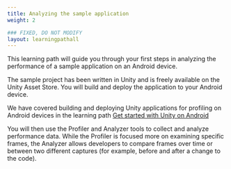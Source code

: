 ```yaml
---
title: Analyzing the sample application
weight: 2

### FIXED, DO NOT MODIFY
layout: learningpathall
---
```


This learning path will guide you through your first steps in analyzing the performance of a sample application on an Android device.

The sample project has been written in Unity and is freely available on the Unity Asset Store. You will build and deploy the application to your Android device.

We have covered building and deploying Unity applications for profiling on Android devices in the learning path [Get started with Unity on Android](/learning-paths/smartphones-and-mobile/get-started-with-unity-on-android)

You will then use the Profiler and Analyzer tools to collect and analyze performance data. While the Profiler is focused more on examining specific frames, the Analyzer allows developers to compare frames over time or between two different captures (for example, before and after a change to the code).

